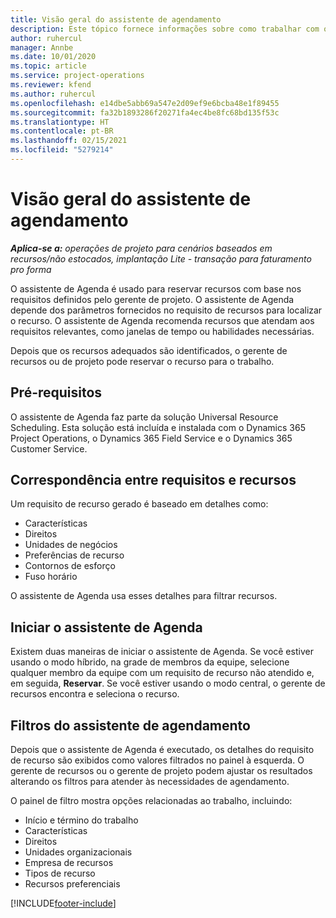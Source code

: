 ```yaml
---
title: Visão geral do assistente de agendamento
description: Este tópico fornece informações sobre como trabalhar com o assistente de Agenda para reservar recursos.
author: ruhercul
manager: Annbe
ms.date: 10/01/2020
ms.topic: article
ms.service: project-operations
ms.reviewer: kfend
ms.author: ruhercul
ms.openlocfilehash: e14dbe5abb69a547e2d09ef9e6bcba48e1f89455
ms.sourcegitcommit: fa32b1893286f20271fa4ec4be8fc68bd135f53c
ms.translationtype: HT
ms.contentlocale: pt-BR
ms.lasthandoff: 02/15/2021
ms.locfileid: "5279214"
---
```

# <a name="schedule-assistant-overview"></a>Visão geral do assistente de agendamento

_**Aplica-se a:** operações de projeto para cenários baseados em recursos/não estocados, implantação Lite - transação para faturamento pro forma_

O assistente de Agenda é usado para reservar recursos com base nos requisitos definidos pelo gerente de projeto. O assistente de Agenda depende dos parâmetros fornecidos no requisito de recursos para localizar o recurso. O assistente de Agenda recomenda recursos que atendam aos requisitos relevantes, como janelas de tempo ou habilidades necessárias.

Depois que os recursos adequados são identificados, o gerente de recursos ou de projeto pode reservar o recurso para o trabalho.

## <a name="prerequisites"></a>Pré-requisitos

O assistente de Agenda faz parte da solução Universal Resource Scheduling. Esta solução está incluída e instalada com o Dynamics 365 Project Operations, o Dynamics 365 Field Service e o Dynamics 365 Customer Service.

## <a name="matching-requirements-and-resources"></a>Correspondência entre requisitos e recursos

Um requisito de recurso gerado é baseado em detalhes como:

-   Características
-   Direitos
-   Unidades de negócios
-   Preferências de recurso
-   Contornos de esforço
-   Fuso horário

O assistente de Agenda usa esses detalhes para filtrar recursos.

## <a name="launch-the-schedule-assistant"></a>Iniciar o assistente de Agenda

Existem duas maneiras de iniciar o assistente de Agenda. Se você estiver usando o modo híbrido, na grade de membros da equipe, selecione qualquer membro da equipe com um requisito de recurso não atendido e, em seguida, **Reservar**. Se você estiver usando o modo central, o gerente de recursos encontra e seleciona o recurso.

## <a name="schedule-assistant-filters"></a>Filtros do assistente de agendamento

Depois que o assistente de Agenda é executado, os detalhes do requisito de recurso são exibidos como valores filtrados no painel à esquerda. O gerente de recursos ou o gerente de projeto podem ajustar os resultados alterando os filtros para atender às necessidades de agendamento.

O painel de filtro mostra opções relacionadas ao trabalho, incluindo:

-   Início e término do trabalho
-   Características
-   Direitos
-   Unidades organizacionais
-   Empresa de recursos
-   Tipos de recurso
-   Recursos preferenciais


[!INCLUDE[footer-include](../includes/footer-banner.md)]